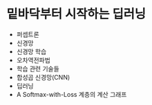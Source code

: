 # 밑바닥부터 시작하는 딥러닝

* 퍼셉트론
* 신경망
* 신경망 학습
* 오차역전파법
* 학습 관련 기술들
* 합성곱 신경망(CNN)
* 딥러닝
* A Softmax-with-Loss 계층의 계산 그래프